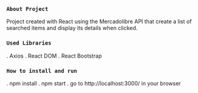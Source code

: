 ### `About Project`

Project created with React using the Mercadolibre API that create a list of searched items and display its details when clicked.

### `Used Libraries`

. Axios
. React DOM
. React Bootstrap

### `How to install and run`

. npm install
. npm start
. go to http://localhost:3000/ in your browser